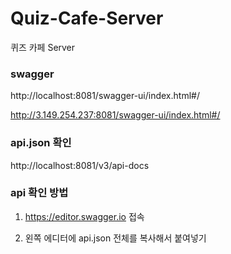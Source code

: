 # Quiz-Cafe-Server
퀴즈 카페 Server

### swagger
http://localhost:8081/swagger-ui/index.html#/

http://3.149.254.237:8081/swagger-ui/index.html#/

### api.json 확인
http://localhost:8081/v3/api-docs

### api 확인 방법

1. https://editor.swagger.io 접속

2. 왼쪽 에디터에 api.json 전체를 복사해서 붙여넣기

